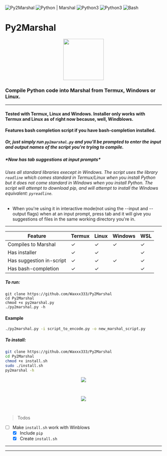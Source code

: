 ![Py2Marshal](https://img.shields.io/badge/Py2Marshal-v3.0-orange.svg)
![Python | Marshal](https://img.shields.io/badge/Python-Marshal-purple.svg)
![Python3](https://img.shields.io/badge/Python-V3-orange.svg)
![Python3](https://img.shields.io/badge/Python%20-Powered-pink.svg)
![Bash](https://img.shields.io/badge/Bash%20-Installer-magenta.svg)
<!--<p align="center">
  <img src="https://imgur.com/obwRNVf.png" width="200" height="200">
</p><hr>-->

# **Py2Marshal** 

<p align="center">
  <img width="130" height="133" src="https://imgur.com/WFurHjU.png">
</p>

### Compile Python code into Marshal from Termux, Windows or Linux. 
<hr>

#### Tested with Termux, Linux and Windows. Installer only works with Termux and Linux as of right now because, well, Windblows.
#### Features bash completion script if you have bash-completion installed. 

##### Or, just simply run `py2marshal.py` and you'll be prompted to enter the input and output names of the script you're trying to compile.
##### ***\*Now has tab suggestions at input prompts****
######  Uses all standard libraries execept in Windows. The script uses the library `readline` which comes standard in Termux/Linux when you install Python but it does not come standard in Windows when you install Python. The script will attempt to download pip, and will attempt to install the Windows equivalent: `pyreadline`. 
- When you're using it in interactive mode(not using the --input and --output flags) when at an input prompt, press tab and it will give you suggestions of files in the same working directory you're in.
<hr> 

|Feature            |Termux | Linux | Windows | WSL
|-------------------|-----|-------|---|------------|
|Compiles to Marshal    |✓    |✓      |✓  |   ✓
| Has installer | ✓    |    ✓   |   | ✓
| Has suggestion in-script | ✓ | ✓  |✓ | ✓
| Has bash-completion|✓ |✓ |  | ✓

##### To run:
```shell
git clone https://github.com/Waxxx333/Py2Marshal
cd Py2Marshal
chmod +x py2marshal.py
./py2marshal.py -h
```
#### Example
```bash
./py2marshal.py -i script_to_encode.py -o new_marshal_script.py
```
##### To install: 
```bash
git clone https://github.com/Waxxx333/Py2Marshal
cd Py2Marshal
chmod +x install.sh
sudo ./install.sh
py2marshal -h
```



<p align="center">
  <img src="https://imgur.com/7mAzEXl.png">
</p> <br>

<p align="center">
  <img src="https://imgur.com/nsCFhlO.png">
</p> <br>

> Todos

- [ ] Make `install.sh` work with Winblows
  - [x] Include `pip`
  - [x] Create `install.sh`

<hr><hr>

